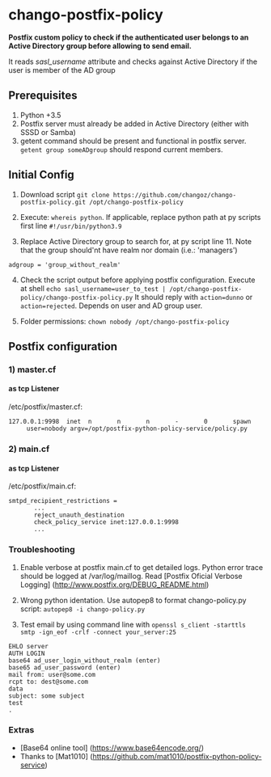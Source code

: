 # chango-postfix-policy
**Postfix custom policy to check if the authenticated user belongs to an Active Directory group before allowing to send email.**

It reads *sasl_username* attribute and checks against Active Directory if the user is member of the AD group


## Prerequisites 
1) Python +3.5
2) Postfix server must already be added in Active Directory (either with SSSD or Samba)
3) getent command should be present and functional in postfix server. `getent group someADgroup` should respond current members.

## Initial Config
1) Download script `git clone https://github.com/changoz/chango-postfix-policy.git /opt/chango-postfix-policy`

2) Execute: `whereis python`. If applicable, replace python path at py scripts first line `#!/usr/bin/python3.9`

3) Replace Active Directory group to search for, at py script line 11. Note that the group should'nt have realm nor domain (i.e.: 'managers')

```
adgroup = 'group_without_realm'
```

4) Check the script output before applying postfix configuration. Execute at shell `echo sasl_username=user_to_test | /opt/chango-postfix-policy/chango-postfix-policy.py`
It should reply with `action=dunno` or `action=rejected`. Depends on user and AD group user.

5) Folder permissions: `chown nobody /opt/chango-postfix-policy`

## Postfix configuration 
### 1) master.cf

#### as tcp Listener
/etc/postfix/master.cf:

```
127.0.0.1:9998  inet  n       n       n       -       0       spawn
     user=nobody argv=/opt/postfix-python-policy-service/policy.py
```

### 2) main.cf
#### as tcp Listener

/etc/postfix/main.cf:

```
smtpd_recipient_restrictions =
       ...
       reject_unauth_destination
       check_policy_service inet:127.0.0.1:9998
       ...
```

### Troubleshooting
1) Enable verbose at postfix main.cf to get detailed logs. Python error trace should be logged at /var/log/maillog. Read [Postfix Oficial Verbose Logging] (http://www.postfix.org/DEBUG_README.html)

2) Wrong python identation. Use autopep8 to format chango-policy.py script: `autopep8 -i chango-policy.py`

3) Test email by using command line with `openssl s_client -starttls smtp -ign_eof -crlf -connect your_server:25`

```
EHLO server
AUTH LOGIN
base64 ad_user_login_without_realm (enter)
base65 ad_user_password (enter)
mail from: user@some.com
rcpt to: dest@some.com
data
subject: some subject
test
.
```

### Extras
* [Base64 online tool] (https://www.base64encode.org/) 
* Thanks to [Mat1010] (https://github.com/mat1010/postfix-python-policy-service)
